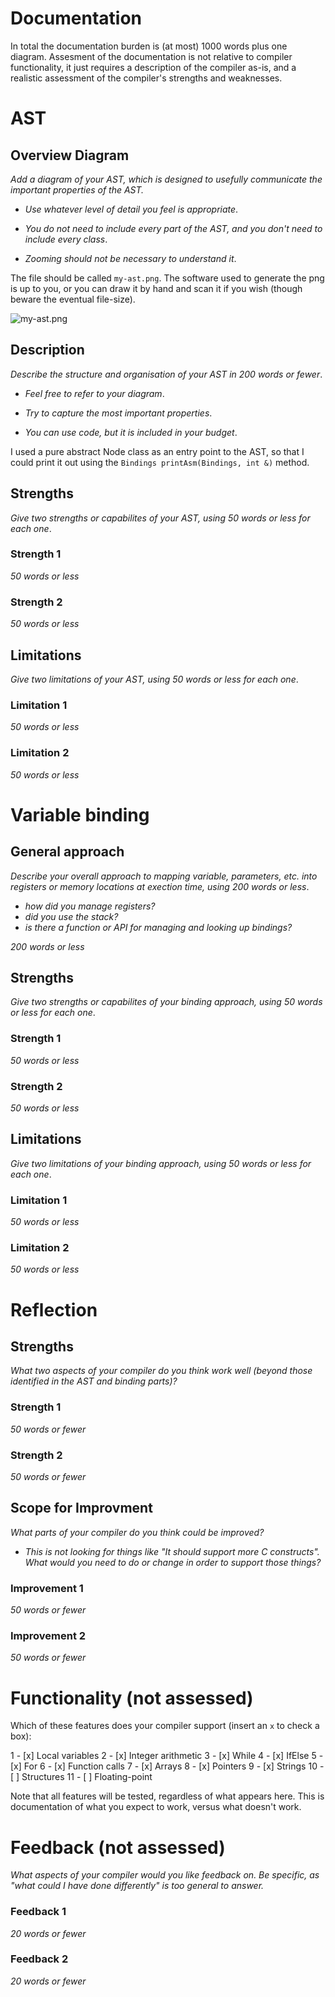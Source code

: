 Documentation
=============

In total the documentation burden is (at most) 1000 words
plus one diagram. Assesment of the documentation is not relative
to compiler functionality, it just requires a description
of the compiler as-is, and a realistic assessment of the
compiler's strengths and weaknesses.


AST
===

Overview Diagram
----------------

_Add a diagram of your AST, which is designed to *usefully* communicate
the *important* properties of the AST._

- _Use whatever level of detail you feel is appropriate_.

- _You do not need to include every part of the AST, and you
  don't need to include every class_.

- _Zooming should not be necessary to understand it_.

The file should be called `my-ast.png`. The software used
to generate the png is up to you, or you can draw it by hand
and scan it if you wish (though beware the eventual file-size).

![my-ast.png](my-ast.png)

Description
-----------

_Describe the structure and organisation of your AST in 200 words
or fewer_.

- _Feel free to refer to your diagram_.

- _Try to capture the most important properties_.

- _You can use code, but it is included in your budget_.

I used a pure abstract Node class as an entry point to the AST, so that I could print
it out using the `Bindings printAsm(Bindings, int &)` method. 

Strengths
---------

_Give two strengths or capabilites of your AST, using 50 words or less for each one_.

### Strength 1

_50 words or less_

### Strength 2

_50 words or less_

Limitations
-----------

_Give two limitations of your AST, using 50 words or less for each one_.

### Limitation 1

_50 words or less_

### Limitation 2

_50 words or less_


Variable binding
================

General approach
----------------

_Describe your overall approach to mapping variable, parameters, etc.
into registers or memory locations at exection time, using 200 words
or less_.

- _how did you manage registers?_
- _did you use the stack?_
- _is there a function or API for managing and looking up bindings?_

_200 words or less_

Strengths
---------

_Give two strengths or capabilites of your binding approach, using 50 words or less for each one_.

### Strength 1

_50 words or less_

### Strength 2

_50 words or less_

Limitations
-----------

_Give two limitations of your binding approach, using 50 words or less for each one_.

### Limitation 1

_50 words or less_

### Limitation 2

_50 words or less_


Reflection
==========

Strengths
---------

_What two aspects of your compiler do you think work well (beyond
those identified in the AST and binding parts)?_

### Strength 1

_50 words or fewer_

### Strength 2

_50 words or fewer_

Scope for Improvment
---------------------

_What parts of your compiler do you think could be improved?_

- _This is not looking for things like "It should support more C constructs". What
  would you need to do or change in order to support those things?_

### Improvement 1

_50 words or fewer_

### Improvement 2

_50 words or fewer_


Functionality (not assessed)
============================

Which of these features does your compiler support (insert
an `x` to check a box):

1 - [x] Local variables
2 - [x] Integer arithmetic
3 - [x] While
4 - [x] IfElse
5 - [x] For
6 - [x] Function calls
7 - [x] Arrays
8 - [x] Pointers
9 - [x] Strings
10 - [ ] Structures
11 - [ ] Floating-point

Note that all features will be tested, regardless of what
appears here. This is documentation of what you expect to work,
versus what doesn't work.


Feedback (not assessed)
=======================

_What aspects of your compiler would you like feedback on.
Be specific, as "what could I have done differently" is
too general to answer._

### Feedback 1

_20 words or fewer_

### Feedback 2

_20 words or fewer_


